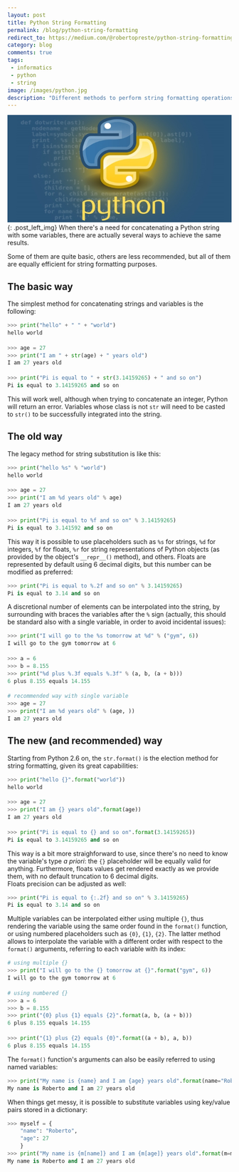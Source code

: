 ```yaml
---
layout: post
title: Python String Formatting
permalink: /blog/python-string-formatting
redirect_to: https://medium.com/@robertopreste/python-string-formatting-1e8c74941bac
category: blog
comments: true
tags: 
 - informatics
 - python
 - string
image: /images/python.jpg
description: "Different methods to perform string formatting operations in Python."
---
```

![Python Logo](/images/python.jpg){: .post_left_img}
When there's a need for concatenating a Python string with some variables, there are actually several ways to achieve the same results.  

Some of them are quite basic, others are less recommended, but all of them are equally efficient for string formatting purposes.  

## The basic way  

The simplest method for concatenating strings and variables is the following:  

```python
>>> print("hello" + " " + "world")
hello world

>>> age = 27
>>> print("I am " + str(age) + " years old")
I am 27 years old

>>> print("Pi is equal to " + str(3.14159265) + " and so on")
Pi is equal to 3.14159265 and so on
```

This will work well, although when trying to concatenate an integer, Python will return an error. Variables whose class is not `str` will need to be casted to `str()` to be successfully integrated into the string.  

## The old way  

The legacy method for string substitution is like this:  

```py
>>> print("hello %s" % "world")
hello world

>>> age = 27
>>> print("I am %d years old" % age)
I am 27 years old

>>> print("Pi is equal to %f and so on" % 3.14159265)
Pi is equal to 3.141592 and so on
```

This way it is possible to use placeholders such as `%s` for strings, `%d` for integers, `%f` for floats, `%r` for string representations of Python objects (as provided by the object's `__repr__()` method), and others. Floats are represented by default using 6 decimal digits, but this number can be modified as preferred:  

```py
>>> print("Pi is equal to %.2f and so on" % 3.14159265)
Pi is equal to 3.14 and so on
```

A discretional number of elements can be interpolated into the string, by surrounding with braces the variables after the `%` sign (actually, this should be standard also with a single variable, in order to avoid incidental issues):  

```py
>>> print("I will go to the %s tomorrow at %d" % ("gym", 6))
I will go to the gym tomorrow at 6

>>> a = 6
>>> b = 8.155
>>> print("%d plus %.3f equals %.3f" % (a, b, (a + b)))
6 plus 8.155 equals 14.155

# recommended way with single variable
>>> age = 27
>>> print("I am %d years old" % (age, ))
I am 27 years old
```

## The new (and recommended) way  

Starting from Python 2.6 on, the `str.format()` is the election method for string formatting, given its great capabilities:  

```py
>>> print("hello {}".format("world"))
hello world

>>> age = 27
>>> print("I am {} years old".format(age))
I am 27 years old

>>> print("Pi is equal to {} and so on".format(3.14159265))
Pi is equal to 3.14159265 and so on
```

This way is a bit more straighforward to use, since there's no need to know the variable's type *a priori*: the `{}` placeholder will be equally valid for anything. Furthermore, floats values get rendered exactly as we provide them, with no default truncation to 6 decimal digits.  
Floats precision can be adjusted as well:  

```py
>>> print("Pi is equal to {:.2f} and so on" % 3.14159265)
Pi is equal to 3.14 and so on
```

Multiple variables can be interpolated either using multiple `{}`, thus rendering the variable using the same order found in the `format()` function, or using numbered placeholders such as `{0}`, `{1}`, `{2}`. The latter method allows to interpolate the variable with a different order with respect to the `format()` arguments, referring to each variable with its index:  

```py
# using multiple {}
>>> print("I will go to the {} tomorrow at {}".format("gym", 6))
I will go to the gym tomorrow at 6

# using numbered {}
>>> a = 6
>>> b = 8.155
>>> print("{0} plus {1} equals {2}".format(a, b, (a + b)))
6 plus 8.155 equals 14.155

>>> print("{1} plus {2} equals {0}".format((a + b), a, b))
6 plus 8.155 equals 14.155
``` 

The `format()` function's arguments can also be easily referred to using named variables:  

```py
>>> print("My name is {name} and I am {age} years old".format(name="Roberto", age=27))
My name is Roberto and I am 27 years old
```

When things get messy, it is possible to substitute variables using key/value pairs stored in a dictionary:  

```py
>>> myself = {
    "name": "Roberto", 
    "age": 27
    }
>>> print("My name is {m[name]} and I am {m[age]} years old".format(m=myself))
My name is Roberto and I am 27 years old
``` 
